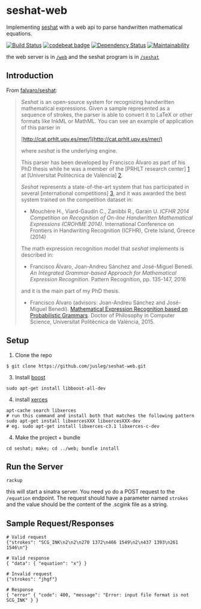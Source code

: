# seshat-web
Implementing [seshat](https://github.com/falvaro/seshat) with a web api to parse handwritten mathematical equations.

[![Build Status](https://travis-ci.org/jusleg/seshat-web.svg?branch=master)](https://travis-ci.org/jusleg/seshat-web) [![codebeat badge](https://codebeat.co/badges/89221ca6-ae12-4acf-a4c5-a967f2f8a77e)](https://codebeat.co/projects/github-com-jusleg-seshat-web-master) [![Dependency Status](https://gemnasium.com/badges/github.com/jusleg/seshat-web.svg)](https://gemnasium.com/github.com/jusleg/seshat-web) [![Maintainability](https://api.codeclimate.com/v1/badges/8a958baf7fd286770d40/maintainability)](https://codeclimate.com/github/jusleg/seshat-web/maintainability)

the web server is in [`/web`](https://github.com/jusleg/seshat-web/tree/master/web) and the seshat program is in [`/seshat`](https://github.com/jusleg/seshat-web/tree/master/seshat)

## Introduction
From [falvaro/seshat](https://github.com/falvaro/seshat):

> _Seshat_  is an open-source system for recognizing handwritten mathematical expressions. Given a sample represented as a sequence of
> strokes, the parser is able to convert it to LaTeX or other formats
> like InkML or MathML. You can see an example of application of this
> parser in
>
> [http://cat.prhlt.upv.es/mer/](http://cat.prhlt.upv.es/mer/)
>
> where  _seshat_  is the underlying engine.
>
> This parser has been developed by Francisco Álvaro as part of his PhD
> thesis while he was a member of the \[PRHLT research center\]
> [1](http://www.prhlt.upv.es/)  at \[Universitat Politècnica de
> València\]  [2](http://www.upv.es/).
>
> _Seshat_  represents a state-of-the-art system that has participated in several \[international competitions\]
> [3](http://www.isical.ac.in/~crohme/), and it was awarded the best
> system trained on the competition dataset in:
>
> -   Mouchère H., Viard-Gaudin C., Zanibbi R., Garain U.  _ICFHR 2014 Competition on Recognition of On-line Handwritten Mathematical
> Expressions (CROHME 2014)_. International Conference on Frontiers in
> Handwriting Recognition (ICFHR), Crete Island, Greece (2014)
>
> The math expression recognition model that  _seshat_  implements is
> described in:
>
> -   Francisco Álvaro, Joan-Andreu Sánchez and José-Miguel Benedí.  _An Integrated Grammar-based Approach for Mathematical Expression
> Recognition_. Pattern Recognition, pp. 135-147, 2016
>
> and it is the main part of my PhD thesis.
>
> -   Francisco Álvaro (advisors: Joan-Andreu Sánchez and José-Miguel Benedí).  [Mathematical Expression Recognition based on Probabilistic
> Grammars](http://hdl.handle.net/10251/51665). Doctor of Philosophy in
> Computer Science, Universitat Politècnica de València, 2015.

## Setup
1. Clone the repo
```
$ git clone https://github.com/jusleg/seshat-web.git
```

3. Install [boost](http://www.boost.org/)
```
sudo apt-get install libboost-all-dev
```

4. install [xerces](http://xerces.apache.org/xerces-c/)
```
apt-cache search libxerces
# run this command and install both that matches the following pattern
sudo apt-get install libxercesXXX libxercesXXX-dev
# eg. sudo apt-get install libxerces-c3.1 libxerces-c-dev
```

4. Make the project + bundle
```
cd seshat; make; cd ../web; bundle install
```

## Run the Server
```
rackup
```

this will start a sinatra server. You need yo do a POST request to the `/equation` endpoint. The request should have a parameter named `strokes` and the value should be the content of the .scgink file as a string.

## Sample Request/Responses
```
# Valid request
{"strokes": "SCG_INK\n2\n2\n270 1372\n466 1549\n2\n437 1393\n261 1546\n"}

# Valid response
{ "data": { "equation": "x"} }

# Invalid request
{"strokes": "jhgf"}

# Response
{ "error" { "code": 400, "message": "Error: input file format is not SCG_INK" } }
```
